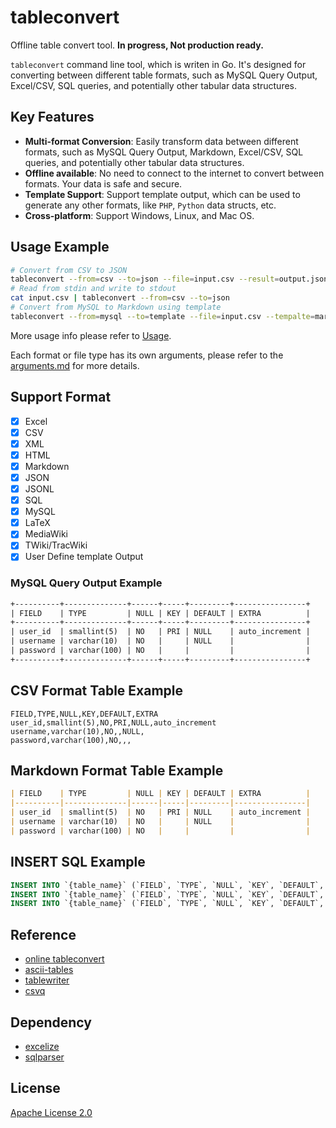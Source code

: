# tableconvert

Offline table convert tool. **In progress, Not production ready.**

`tableconvert` command line tool, which is writen in Go. It's designed for converting between different table formats, such as MySQL Query Output, Excel/CSV, SQL queries, and potentially other tabular data structures.

## Key Features

- **Multi-format Conversion**: Easily transform data between different formats, such as MySQL Query Output, Markdown, Excel/CSV, SQL queries, and potentially other tabular data structures.
- **Offline available**: No need to connect to the internet to convert between formats. Your data is safe and secure. 
- **Template Support**: Support template output, which can be used to generate any other formats, like `PHP`, `Python` data structs, etc.
- **Cross-platform**: Support Windows, Linux, and Mac OS.

## Usage Example

```bash
# Convert from CSV to JSON
tableconvert --from=csv --to=json --file=input.csv --result=output.json
# Read from stdin and write to stdout
cat input.csv | tableconvert --from=csv --to=json
# Convert from MySQL to Markdown using template
tableconvert --from=mysql --to=template --file=input.csv --tempalte=markdown.tmpl
```

More usage info please refer to [Usage](https://github.com/martianzhang/tableconvert/blob/main/common/usage.txt).

Each format or file type has its own arguments, please refer to the [arguments.md](https://github.com/martianzhang/tableconvert/blob/main/docs/arguments.md) for more details.

## Support Format

- [x] Excel
- [x] CSV
- [x] XML
- [x] HTML
- [x] Markdown
- [x] JSON
- [x] JSONL
- [x] SQL
- [x] MySQL
- [x] LaTeX
- [x] MediaWiki
- [x] TWiki/TracWiki
- [x] User Define template Output

### MySQL Query Output Example

```txt
+----------+--------------+------+-----+---------+----------------+
| FIELD    | TYPE         | NULL | KEY | DEFAULT | EXTRA          |
+----------+--------------+------+-----+---------+----------------+
| user_id  | smallint(5)  | NO   | PRI | NULL    | auto_increment |
| username | varchar(10)  | NO   |     | NULL    |                |
| password | varchar(100) | NO   |     |         |                |
+----------+--------------+------+-----+---------+----------------+
```

## CSV Format Table Example

```csv
FIELD,TYPE,NULL,KEY,DEFAULT,EXTRA
user_id,smallint(5),NO,PRI,NULL,auto_increment
username,varchar(10),NO,,NULL,
password,varchar(100),NO,,,
```

## Markdown Format Table Example

```md
| FIELD    | TYPE         | NULL | KEY | DEFAULT | EXTRA          |
|----------|--------------|------|-----|---------|----------------|
| user_id  | smallint(5)  | NO   | PRI | NULL    | auto_increment |
| username | varchar(10)  | NO   |     | NULL    |                |
| password | varchar(100) | NO   |     |         |                |
```

## INSERT SQL Example

```sql
INSERT INTO `{table_name}` (`FIELD`, `TYPE`, `NULL`, `KEY`, `DEFAULT`, `EXTRA`) VALUES ('user_id', 'smallint(5)', 'NO', 'PRI', NULL, 'auto_increment');
INSERT INTO `{table_name}` (`FIELD`, `TYPE`, `NULL`, `KEY`, `DEFAULT`, `EXTRA`) VALUES ('username', 'varchar(10)', 'NO', '', NULL, '');
INSERT INTO `{table_name}` (`FIELD`, `TYPE`, `NULL`, `KEY`, `DEFAULT`, `EXTRA`) VALUES ('password', 'varchar(100)', 'NO', '', '', '');
```

## Reference

* [online tableconvert](https://tableconvert.com/)
* [ascii-tables](https://github.com/ozh/ascii-tables)
* [tablewriter](https://github.com/olekukonko/tablewriter)
* [csvq](https://github.com/mithrandie/csvq)

## Dependency

* [excelize](https://github.com/xuri/excelize)
* [sqlparser](https://vitess.io/vitess)

## License

[Apache License 2.0](https://github.com/martianzhang/tableconvert/blob/main/LICENSE)